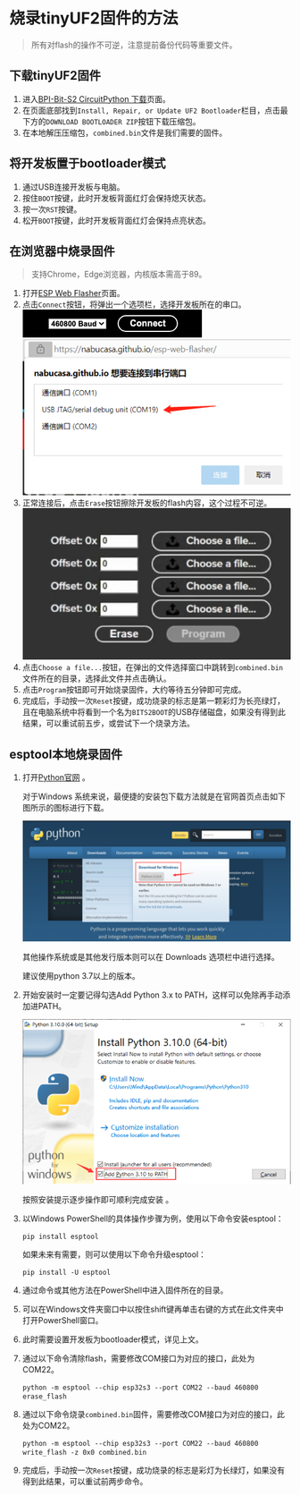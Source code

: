 # 烧录tinyUF2固件的方法
> 所有对flash的操作不可逆，注意提前备份代码等重要文件。
## 下载tinyUF2固件
1. 进入[BPI-Bit-S2 CircuitPython 下载](https://circuitpython.org/board/bpi_bit_s2/)页面。
2. 在页面底部找到`Install, Repair, or Update UF2 Bootloader`栏目，点击最下方的`DOWNLOAD BOOTLOADER ZIP`按钮下载压缩包。
3. 在本地解压压缩包，`combined.bin`文件是我们需要的固件。
## 将开发板置于bootloader模式
1. 通过USB连接开发板与电脑。
2. 按住`BOOT`按键，此时开发板背面红灯会保持熄灭状态。
3. 按一次`RST`按键。
4. 松开`BOOT`按键，此时开发板背面红灯会保持点亮状态。
## 在浏览器中烧录固件
> 支持Chrome，Edge浏览器，内核版本需高于89。
1. 打开[ESP Web Flasher](https://nabucasa.github.io/esp-web-flasher/)页面。
2. 点击`Connect`按钮，将弹出一个选项栏，选择开发板所在的串口。
    ![](../assets/images/picow_s3_tinyuf2_download_1.png)
    ![](../assets/images/picow_s3_tinyuf2_download_2.png)
3. 正常连接后，点击`Erase`按钮擦除开发板的flash内容，这个过程不可逆。
   ![](../assets/images/picow_s3_tinyuf2_download_3.jpg)
4. 点击`Choose a file...`按钮，在弹出的文件选择窗口中跳转到`combined.bin`文件所在的目录，选择此文件并点击确认。
5. 点击`Program`按钮即可开始烧录固件，大约等待五分钟即可完成。
6. 完成后，手动按一次`Reset`按键，成功烧录的标志是第一颗彩灯为长亮绿灯，且在电脑系统中将看到一个名为`BITS2BOOT`的USB存储磁盘，如果没有得到此结果，可以重试前五步，或尝试下一个烧录方法。

## esptool本地烧录固件

1. 打开[Python官网](https://www.python.org/) 。

    对于Windows 系统来说，最便捷的安装包下载方法就是在官网首页点击如下图所示的图标进行下载。

    ![](../assets/images/Micropython_operating_env_1.png)

    其他操作系统或是其他发行版本则可以在 Downloads 选项栏中进行选择。

    建议使用python 3.7以上的版本。

2. 开始安装时一定要记得勾选Add Python 3.x to PATH，这样可以免除再手动添加进PATH。

    ![](../assets/images/Micropython_operating_env_2.png)

    按照安装提示逐步操作即可顺利完成安装 。

3. 以Windows PowerShell的具体操作步骤为例，使用以下命令安装esptool：

   ```shell
   pip install esptool
   ```

    如果未来有需要，则可以使用以下命令升级esptool：

   ```shell
   pip install -U esptool
   ```

4. 通过命令或其他方法在PowerShell中进入固件所在的目录。

5. 可以在Windows文件夹窗口中以按住shift键再单击右键的方式在此文件夹中打开PowerShell窗口。

6. 此时需要设置开发板为bootloader模式，详见上文。

7. 通过以下命令清除flash，需要修改COM接口为对应的接口，此处为COM22。

   ```shell
   python -m esptool --chip esp32s3 --port COM22 --baud 460800 erase_flash
   ```

8. 通过以下命令烧录`combined.bin`固件，需要修改COM接口为对应的接口，此处为COM22。

   ```shell
   python -m esptool --chip esp32s3 --port COM22 --baud 460800 write_flash -z 0x0 combined.bin
   ```

9. 完成后，手动按一次`Reset`按键，成功烧录的标志是彩灯为长绿灯，如果没有得到此结果，可以重试前两步命令。